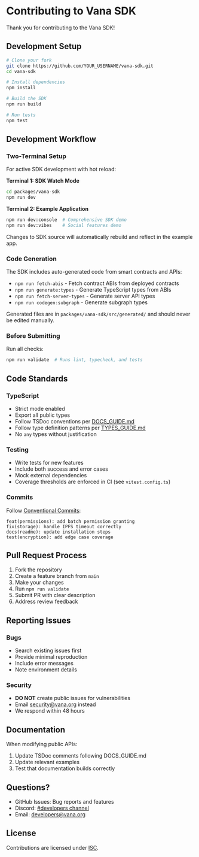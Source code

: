 # Contributing to Vana SDK

Thank you for contributing to the Vana SDK!

## Development Setup

```bash
# Clone your fork
git clone https://github.com/YOUR_USERNAME/vana-sdk.git
cd vana-sdk

# Install dependencies
npm install

# Build the SDK
npm run build

# Run tests
npm test
```

## Development Workflow

### Two-Terminal Setup

For active SDK development with hot reload:

**Terminal 1: SDK Watch Mode**

```bash
cd packages/vana-sdk
npm run dev
```

**Terminal 2: Example Application**

```bash
npm run dev:console  # Comprehensive SDK demo
npm run dev:vibes    # Social features demo
```

Changes to SDK source will automatically rebuild and reflect in the example app.

### Code Generation

The SDK includes auto-generated code from smart contracts and APIs:

- `npm run fetch-abis` - Fetch contract ABIs from deployed contracts
- `npm run generate:types` - Generate TypeScript types from ABIs
- `npm run fetch-server-types` - Generate server API types
- `npm run codegen:subgraph` - Generate subgraph types

Generated files are in `packages/vana-sdk/src/generated/` and should never be edited manually.

### Before Submitting

Run all checks:

```bash
npm run validate  # Runs lint, typecheck, and tests
```

## Code Standards

### TypeScript

- Strict mode enabled
- Export all public types
- Follow TSDoc conventions per [DOCS_GUIDE.md](./DOCS_GUIDE.md)
- Follow type definition patterns per [TYPES_GUIDE.md](./TYPES_GUIDE.md)
- No `any` types without justification

### Testing

- Write tests for new features
- Include both success and error cases
- Mock external dependencies
- Coverage thresholds are enforced in CI (see `vitest.config.ts`)

### Commits

Follow [Conventional Commits](https://www.conventionalcommits.org/):

```
feat(permissions): add batch permission granting
fix(storage): handle IPFS timeout correctly
docs(readme): update installation steps
test(encryption): add edge case coverage
```

## Pull Request Process

1. Fork the repository
2. Create a feature branch from `main`
3. Make your changes
4. Run `npm run validate`
5. Submit PR with clear description
6. Address review feedback

## Reporting Issues

### Bugs

- Search existing issues first
- Provide minimal reproduction
- Include error messages
- Note environment details

### Security

- **DO NOT** create public issues for vulnerabilities
- Email security@vana.org instead
- We respond within 48 hours

## Documentation

When modifying public APIs:

1. Update TSDoc comments following DOCS_GUIDE.md
2. Update relevant examples
3. Test that documentation builds correctly

## Questions?

- GitHub Issues: Bug reports and features
- Discord: [#developers channel](https://discord.gg/vanabuilders)
- Email: developers@vana.org

## License

Contributions are licensed under [ISC](./LICENSE).
